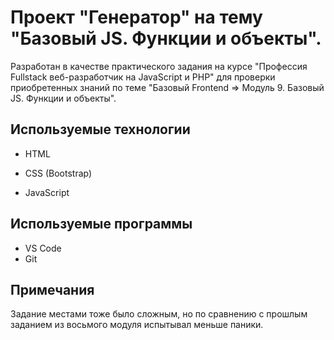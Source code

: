 # Проект "Генератор" на тему "Базовый JS. Функции и объекты".

Разработан в качестве практического задания на курсе "Профессия Fullstack веб-разработчик на JavaScript и PHP" для проверки приобретенных знаний по теме "Базовый Frontend => Модуль 9. Базовый JS. Функции и объекты".


## Используемые технологии

* HTML

* CSS (Bootstrap)

* JavaScript

## Используемые программы

* VS Code
* Git


## Примечания

Задание местами тоже было сложным, но по сравнению с прошлым заданием из восьмого модуля испытывал меньше паники.